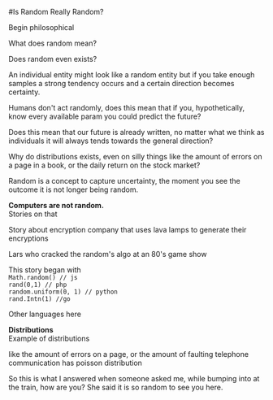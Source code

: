 #Is Random Really Random?

Begin philosophical

What does random mean?

Does random even exists?

An individual entity might look like a random entity but if you take enough samples a strong tendency occurs and a certain 
direction becomes certainty.

Humans don't act randomly, does this mean that if you, hypothetically, know every available param you could predict the future?
  
Does this mean that our future is already written, no matter what we think as individuals it will always tends towards the general direction?

Why do distributions exists, even on silly things like the amount of errors on a page in a book, or the daily return on the stock market? 

Random is a concept to capture uncertainty, the moment you see the outcome it is not longer being random.



**Computers are not random.**  
Stories on that

Story about encryption company that uses lava lamps to generate their encryptions

Lars who cracked the random's algo at an 80's game show


This story began with  
```Math.random() // js```  
```rand(0,1) // php```  
```random.uniform(0, 1) // python```  
```rand.Intn(1) //go```  


Other languages here

**Distributions**  
Example of distributions 

like the amount of errors on a page, or the amount of faulting telephone communication has poisson distribution


So this is what I answered when someone asked me, while bumping into at the train, how are you?
She said it is so random to see you here.
